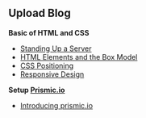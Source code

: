## Upload Blog

**Basic of HTML and CSS**
- [Standing Up a Server](https://github.com/zachpino/id_proto/tree/master/week1)
- [HTML Elements and the Box Model](https://github.com/zachpino/id_proto/tree/master/week2)
- [CSS Positioning](https://github.com/zachpino/id_proto/tree/master/week3)
- [Responsive Design](https://github.com/zachpino/id_proto/tree/master/week4)

**Setup [Prismic.io](https://prismic.io/)**
- [Introducing prismic.io](https://github.com/zachpino/id_proto/tree/master/week5)
